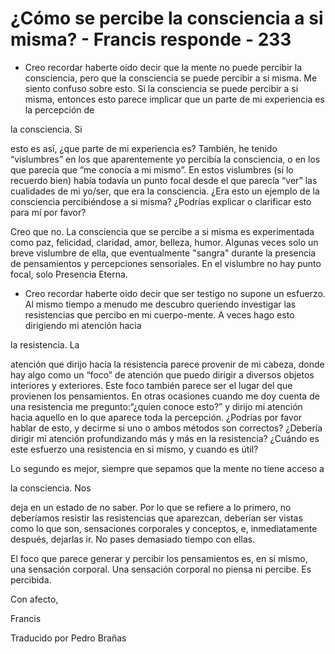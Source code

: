 # ¿Cómo se percibe la consciencia a si misma? - Francis responde - 233

- Creo recordar haberte oído decir que la mente no puede percibir la consciencia, pero que la consciencia se puede percibir a si misma. Me siento confuso sobre esto. Si la consciencia se puede percibir a si misma, entonces esto parece implicar que un parte de mi experiencia es la percepción de 

la consciencia. Si

esto es así, ¿que parte de mi experiencia es? También, he tenido “vislumbres” en los que aparentemente yo percibía la consciencia, o en los que parecía que “me conocía a mi mismo”. En estos vislumbres (si lo recuerdo bien) había todavía un punto focal desde el que parecía “ver” las cualidades de mi yo/ser, que era la consciencia. ¿Era esto un ejemplo de la consciencia percibiéndose a si misma? ¿Podrías explicar o clarificar esto para mí por favor? 

Creo que no. La consciencia que se percibe a si misma es experimentada como paz, felicidad, claridad, amor, belleza, humor. Algunas veces solo un breve vislumbre de ella, que eventualmente "sangra" durante la presencia de pensamientos y percepciones sensoriales. En el vislumbre no hay punto focal, solo Presencia Eterna.

- Creo recordar haberte oído decir que ser testigo no supone un esfuerzo. Al mismo tiempo a menudo me descubro queriendo investigar las resistencias que percibo en mi cuerpo-mente. A veces hago esto dirigiendo mi atención hacia 

la resistencia. La

atención que dirijo hacia la resistencia parece provenir de mi cabeza, donde hay algo como un “foco” de atención que puedo dirigir a diversos objetos interiores y exteriores. Este foco también parece ser el lugar del que provienen los pensamientos. En otras ocasiones cuando me doy cuenta de una resistencia me pregunto:“¿quien conoce esto?” y dirijo mi atención hacia aquello en lo que aparece toda la percepción. ¿Podrías por favor hablar de esto, y decirme si uno o ambos métodos son correctos? ¿Debería dirigir mi atención profundizando más y más en la resistencia? ¿Cuándo es este esfuerzo una resistencia en si mismo, y cuando es útil?

Lo segundo es mejor, siempre que sepamos que la mente no tiene acceso a 

la consciencia. Nos

deja en un estado de no saber. Por lo que se refiere a lo primero, no deberíamos resistir las resistencias que aparezcan, deberían ser vistas como lo que son, sensaciones corporales y conceptos, e, inmediatamente después, dejarlas ir. No pases demasiado tiempo con ellas. 

El foco que parece generar y percibir los pensamientos es, en si mismo, una sensación corporal. Una sensación corporal no piensa ni percibe. Es percibida.

Con afecto,

Francis

Traducido por Pedro Brañas

